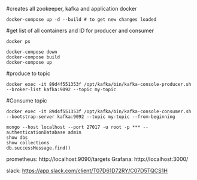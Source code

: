 
#creates all zookeeper, kafka and application docker
```shell
docker-compose up -d --build # to get new changes loaded
```
#get list of all containers and ID for producer and consumer
```shell
docker ps 
```
```shell
docker-compose down
docker-compose build
docker-compose up
```
#produce to topic
```shell
docker exec -it 89d4f551353f /opt/kafka/bin/kafka-console-producer.sh --broker-list kafka:9092 --topic my-topic
```

#Consume topic
```shell
docker exec -it 89d4f551353f /opt/kafka/bin/kafka-console-consumer.sh --bootstrap-server kafka:9092 --topic my-topic --from-beginning
```

```shell
mongo --host localhost --port 27017 -u root -p *** --authenticationDatabase admin
show dbs
show collections
db.successMessage.find()
```

prometheus: http://localhost:9090/targets
Grafana: http://localhost:3000/

slack: https://app.slack.com/client/T07D61D72RY/C07D5TQCS1H
